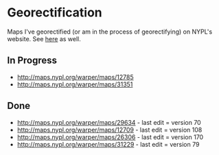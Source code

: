 

Georectification
================

Maps I've georectified (or am in the process of georectifying) on NYPL's website. See [here](http://maps.nypl.org/warper/users/28896/maps) as well.

In Progress
-----------

-   <http://maps.nypl.org/warper/maps/12785>
-   <http://maps.nypl.org/warper/maps/31351>

Done
----

-   <http://maps.nypl.org/warper/maps/29634> - last edit = version 70
-   <http://maps.nypl.org/warper/maps/12709> - last edit = version 108
-   <http://maps.nypl.org/warper/maps/26306> - last edit = version 170
-   <http://maps.nypl.org/warper/maps/31229> - last edit = version 79


